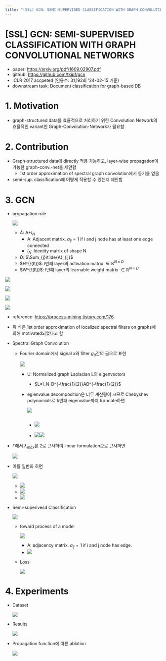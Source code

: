 ```yaml
---
title: "[SSL] GCN: SEMI-SUPERVISED CLASSIFICATION WITH GRAPH CONVOLUTIONAL NETWORKS"
---
```

# [SSL] GCN: SEMI-SUPERVISED CLASSIFICATION WITH GRAPH CONVOLUTIONAL NETWORKS

- paper: https://arxiv.org/pdf/1609.02907.pdf
- github: https://github.com/tkipf/gcn
- ICLR 2017 accpeted (인용수: 31,192회 '24-02-15 기준)
- downstream task: Document classification for graph-based DB

# 1. Motivation

- graph-structured data를 효율적으로 처리하기 위한 Convolution Network의 효율적인 variant인 Graph-Convolution-Network가 필요함

# 2. Contribution

- Graph-structured data에 directly 적용 가능하고, layer-wise propagation이 가능한 graph-conv.-net을 제안함
  - 1st order approximation of spectral graph convolution에서 동기를 얻음
- semi-sup. classification에 어떻게 적용할 수 있는지 제안함

# 3. GCN

- propagation rule

  ![](../images/2024-02-15/image-20240215234638533.png)

  - $\tilde{A}$: A+$I_N$
    - A: Adjacent matrix. $a_{ij}=1$ if i and j node has at least one edge connected
    - $I_N$: Identity matrix of shape N
  - $\tilde{D}$: $\Sum_{j}\tilde{A}_{ij}$
  - $H^{\(l\)}$: l번째 layer의 activation matrix $\in \mathbb{R}^{N \times D}$
  - $W^{\(l\)}$: l번째 layer의 learnable weight matrix $\in \mathbb{R}^{N \times D}$

![](../images/2024-02-15/image-20240216000201603.png)

![](../images/2024-02-15/image-20240216000214036.png)

![](../images/2024-02-15/image-20240216000230212.png)

![](../images/2024-02-15/image-20240216000250978.png)

- reference: https://process-mining.tistory.com/176
- 위 식은 1st order approximation of localized spectral filters on graphs에 의해 motivated되었다고 함

- Spectral Graph Convolution

  - Fourier domain에서 signal x와 filter $g_{\theta}$간의 곱으로 표현

    ![](../images/2024-02-15/image-20240216000819874.png)

    - U: Normalized graph Laplacian L의 eigenvectors

      - $L=I_N-D^{-\frac{1}{2}}AD^{-\frac{1}{2}}$

    - egienvalue decomposition은 너무 계산량이 크므로 Chebyshev polynomials로 k번째 eigenvalue까지 turncate하면

      ![](../images/2024-02-15/image-20240216001048727.png)

      - ![](../images/2024-02-15/image-20240216001112283.png)
        - 
      - ![](../images/2024-02-15/image-20240216001236710.png)![](../images/2024-02-15/image-20240216001201333.png)

- $\tilde{\Gamma}$에서 $\lambda_{max}$를 2로 근사하여 linear formulation으로 근사하면

  ![](../images/2024-02-15/image-20240216001511565.png)

- 이를 일반화 하면

  ![](../images/2024-02-15/image-20240216001555139.png)

  - ![](../images/2024-02-15/image-20240216001611139.png)
  - ![](../images/2024-02-15/image-20240216001625457.png)
  - ![](../images/2024-02-15/image-20240216001651863.png)

  

- Semi-superivesd Classification

  ![](../images/2024-02-15/image-20240216001752304.png)

  - foward process of a model

    ![](../images/2024-02-15/image-20240216001832101.png)

    - A: adjacency matrix. $a_{ij}=1$ if i and j node has edge.
    - ![](../images/2024-02-15/image-20240216002037219.png)

  - Loss

    ![](../images/2024-02-15/image-20240216001901165.png)

  

# 4. Experiments

- Dataset

  ![](../images/2024-02-15/image-20240216001928012.png)

- Results

  ![](../images/2024-02-15/image-20240216002132238.png)

- Propagation function에 따른 ablation

  ![](../images/2024-02-15/image-20240216002155567.png)
